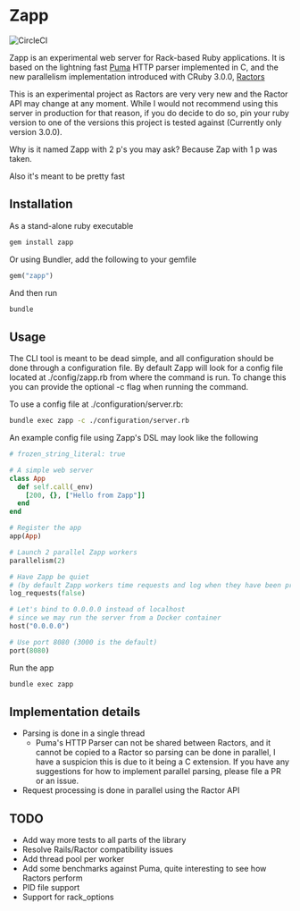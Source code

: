 # Zapp

![CircleCI](https://circleci.com/gh/mathiashsteffensen/zapp/tree/master.svg?style=shield)

Zapp is an experimental web server for Rack-based Ruby applications. It is based on the lightning fast [Puma](https://puma.io/) HTTP parser implemented in C,
and the new parallelism implementation introduced with CRuby 3.0.0, [Ractors](https://github.com/ruby/ruby/blob/master/doc/ractor.md)

This is an experimental project as Ractors are very very new and the Ractor API may change at any moment. While I would not recommend using this server in production for that reason,
if you do decide to do so, pin your ruby version to one of the versions this project is tested against (Currently only version 3.0.0).

Why is it named Zapp with 2 p's you may ask? Because Zap with 1 p was taken.

Also it's meant to be pretty fast

## Installation

As a stand-alone ruby executable
```bash
gem install zapp
```

Or using Bundler, add the following to your gemfile
```ruby
gem("zapp")
```

And then run
```bash
bundle
```

## Usage

The CLI tool is meant to be dead simple, and all configuration should be done through a configuration file.
By default Zapp will look for a config file located at ./config/zapp.rb from where the command is run.
To change this you can provide the optional -c flag when running the command.

To use a config file at ./configuration/server.rb:
```bash
bundle exec zapp -c ./configuration/server.rb
```

An example config file using Zapp's DSL may look like the following
```ruby
# frozen_string_literal: true

# A simple web server
class App
  def self.call(_env)
    [200, {}, ["Hello from Zapp"]]
  end
end

# Register the app
app(App)

# Launch 2 parallel Zapp workers
parallelism(2)

# Have Zapp be quiet
# (by default Zapp workers time requests and log when they have been processed)
log_requests(false)

# Let's bind to 0.0.0.0 instead of localhost
# since we may run the server from a Docker container
host("0.0.0.0")

# Use port 8080 (3000 is the default)
port(8080)
```

Run the app
```bash
bundle exec zapp
```

## Implementation details

* Parsing is done in a single thread
  * Puma's HTTP Parser can not be shared between Ractors, and it cannot be copied to a Ractor so parsing can be done in parallel, I have a suspicion this is due to it being a C extension. 
    If you have any suggestions for how to implement parallel parsing, please file a PR or an issue.
* Request processing is done in parallel using the Ractor API

## TODO

* Add way more tests to all parts of the library
* Resolve Rails/Ractor compatibility issues
* Add thread pool per worker
* Add some benchmarks against Puma, quite interesting to see how Ractors perform
* PID file support
* Support for rack_options
